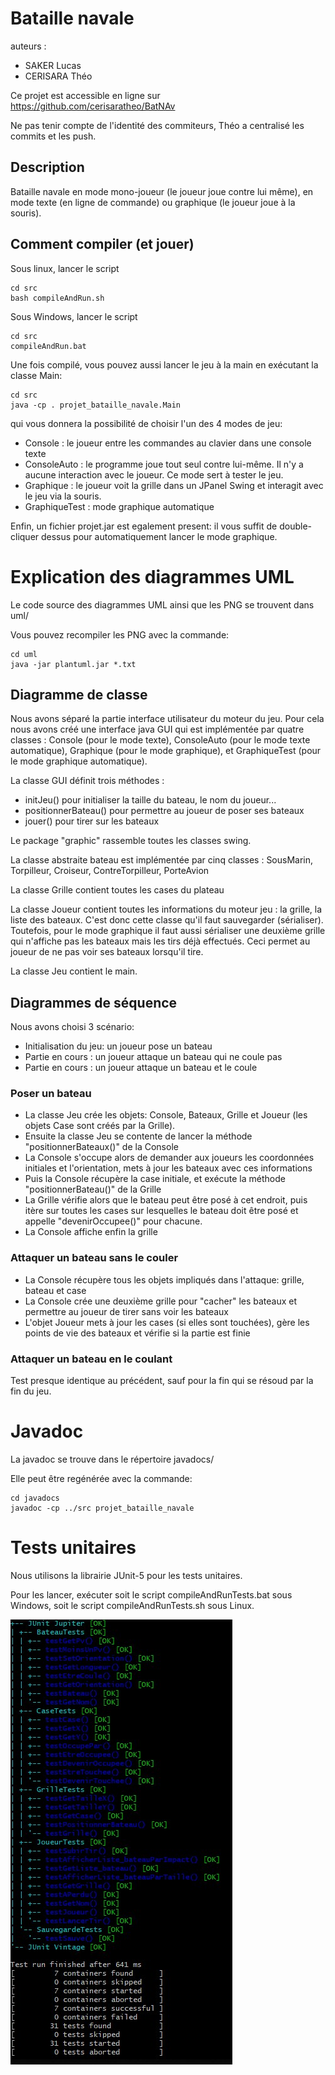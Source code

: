 # Bataille navale

auteurs :
- SAKER Lucas
- CERISARA Théo

Ce projet est accessible en ligne sur https://github.com/cerisaratheo/BatNAv

Ne pas tenir compte de l'identité des commiteurs, Théo a centralisé les commits et les push.

## Description

Bataille navale en mode mono-joueur (le joueur joue contre lui même), en mode texte (en ligne de commande) ou graphique (le joueur joue à la souris). 

## Comment compiler (et jouer)

Sous linux, lancer le script

    cd src
    bash compileAndRun.sh

Sous Windows, lancer le script

    cd src
    compileAndRun.bat

Une fois compilé, vous pouvez aussi lancer le jeu à la main en exécutant la classe Main:

    cd src
    java -cp . projet_bataille_navale.Main

qui vous donnera la possibilité de choisir l'un des 4 modes de jeu:

- Console : le joueur entre les commandes au clavier dans une console texte
- ConsoleAuto : le programme joue tout seul contre lui-même. Il n'y a aucune interaction avec le joueur. Ce mode sert à tester le jeu.
- Graphique : le joueur voit la grille dans un JPanel Swing et interagit avec le jeu via la souris.
- GraphiqueTest : mode graphique automatique

Enfin, un fichier projet.jar est egalement present: il vous suffit de double-cliquer dessus pour automatiquement
lancer le mode graphique.

# Explication des diagrammes UML
Le code source des diagrammes UML ainsi que les PNG se trouvent dans uml/

Vous pouvez recompiler les PNG avec la commande:

    cd uml
    java -jar plantuml.jar *.txt

## Diagramme de classe

Nous avons séparé la partie interface utilisateur du moteur du jeu. Pour cela nous avons créé une interface java GUI qui est implémentée par quatre classes : Console (pour le mode texte), ConsoleAuto (pour le mode texte automatique), Graphique (pour le mode graphique), et GraphiqueTest (pour le mode graphique automatique).

La classe GUI définit trois méthodes : 

- initJeu() pour initialiser la taille du bateau, le nom du joueur...
- positionnerBateau() pour permettre au joueur de poser ses bateaux
- jouer() pour tirer sur les bateaux

Le package "graphic" rassemble toutes les classes swing.

La classe abstraite bateau est implémentée par cinq classes : SousMarin, Torpilleur, Croiseur, ContreTorpilleur, PorteAvion

La classe Grille contient toutes les cases du plateau

La classe Joueur contient toutes les informations du moteur jeu : la grille, la liste des bateaux. C'est donc cette classe qu'il faut sauvegarder (sérialiser). Toutefois, pour le mode graphique il faut aussi sérialiser une deuxième grille qui n'affiche pas les bateaux mais les tirs déjà effectués. Ceci permet au joueur de ne pas voir ses bateaux lorsqu'il tire. 

La classe Jeu contient le main.

## Diagrammes de séquence

Nous avons choisi 3 scénario:

- Initialisation du jeu: un joueur pose un bateau
- Partie en cours : un joueur attaque un bateau qui ne coule pas
- Partie en cours : un joueur attaque un bateau et le coule

### Poser un bateau

- La classe Jeu crée les objets: Console, Bateaux, Grille et Joueur (les objets Case sont créés par la Grille).
- Ensuite la classe Jeu se contente de lancer la méthode "positionnerBateaux()" de la Console
- La Console s'occupe alors de demander aux joueurs les coordonnées initiales et l'orientation, mets à jour les bateaux avec ces informations
- Puis la Console récupère la case initiale, et exécute la méthode "positionnerBateau()" de la Grille
- La Grille vérifie alors que le bateau peut être posé à cet endroit, puis itère sur toutes les cases sur lesquelles le bateau doit être posé et appelle "devenirOccupee()" pour chacune.
- La Console affiche enfin la grille

### Attaquer un bateau sans le couler

- La Console récupère tous les objets impliqués dans l'attaque: grille, bateau et case
- La Console crée une deuxième grille pour "cacher" les bateaux et permettre au joueur de tirer sans voir les bateaux
- L'objet Joueur mets à jour les cases (si elles sont touchées), gère les points de vie des bateaux et vérifie si la partie est finie

### Attaquer un bateau en le coulant

Test presque identique au précédent, sauf pour la fin qui se résoud par la fin du jeu.

# Javadoc

La javadoc se trouve dans le répertoire javadocs/

Elle peut être regénérée avec la commande:

    cd javadocs
    javadoc -cp ../src projet_bataille_navale

# Tests unitaires

Nous utilisons la librairie JUnit-5 pour les tests unitaires.

Pour les lancer, exécuter soit le script compileAndRunTests.bat sous Windows, soit le script compileAndRunTests.sh sous Linux.

![Le resultat des tests](resTestsUnit.jpg)

